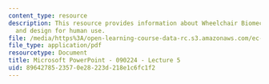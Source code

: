 ```yaml
---
content_type: resource
description: This resource provides information about Wheelchair Biomechanics/Ergonomics
  and design for human use.
file: /media/https%3A/open-learning-course-data-rc.s3.amazonaws.com/ec-721-wheelchair-design-in-developing-countries-spring-2009/8964278523570e28223d218e1c6fc1f2_MITEC_721S09_lec10_biomech.pdf
file_type: application/pdf
resourcetype: Document
title: Microsoft PowerPoint - 090224 - Lecture 5
uid: 89642785-2357-0e28-223d-218e1c6fc1f2
---
```

